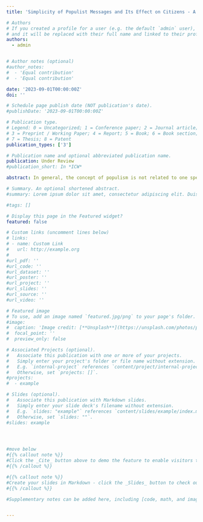 ```yaml
---
title: 'Simplicity of Populist Messages and Its Effect on Citizens - A Survey Experiment'

# Authors
# If you created a profile for a user (e.g. the default `admin` user), write the username (folder name) here
# and it will be replaced with their full name and linked to their profile.
authors:
  - admin


# Author notes (optional)
#author_notes:
#  - 'Equal contribution'
#  - 'Equal contribution'

date: '2023-09-01T00:00:00Z'
doi: ''

# Schedule page publish date (NOT publication's date).
#publishDate: '2023-09-01T00:00:00Z'

# Publication type.
# Legend: 0 = Uncategorized; 1 = Conference paper; 2 = Journal article;
# 3 = Preprint / Working Paper; 4 = Report; 5 = Book; 6 = Book section;
# 7 = Thesis; 8 = Patent
publication_types: ['3']

# Publication name and optional abbreviated publication name.
publication: Under Review
#publication_short: In *ICW*

abstract: In general, the concept of populism is not related to one specific ideology. Thus, actors with various ideological backgrounds apply populistic language and styles. Elements of populist rhetorical strategies are among others simple language, blame attribution and people-centrism. Even though populist actors use similar frames in their rhetoric, they appeal to voters that display varying characteristics and attitudes. So far, research did not pay much attention to the effect of simple language as a tool of populist rhetoric. Thus, this paper aims to show how simple language in combination with other populist rhetorical strategies has a different effect across various voter groups. Simple language is hypothesized to have a higher effect on people with underlying populist attitudes than without and a lower effect among left-wing than right-wing populist party supporters. To shed light on the effect of rhetorical strategies, I conducted a survey experiment in Germany which is a suitable case as a left-wing as well as right-wing populist party is represented in the national parliament. Thus, voters from various ideological backgrounds are approachable. Between December 2020 and January 2021, a candidate choice experiment was conducted through an online panel company in Germany with N=1748. The paired vignette design asked respondents to choose three times between statements of two candidates and select the candidate they would rather vote for. The statements apply varying attribute levels of language complexity, blame attribution and people-centrism to model left-wing, right-wing as well as centered populist and non-populist messages. The experiment shows that simple language cannot be considered a successful populist rhetorical strategy. Surprisingly, simple language has a rather negative effect on vote choice in general, but also across people with underlying populist attitudes. However, the experimental results provide slight evidence that right-wing populist party voters respond more to simple language than left-wing party voters. 

# Summary. An optional shortened abstract.
#summary: Lorem ipsum dolor sit amet, consectetur adipiscing elit. Duis posuere tellus ac convallis placerat. Proin tincidunt magna sed ex sollicitudin condimentum.

#tags: []

# Display this page in the Featured widget?
featured: false

# Custom links (uncomment lines below)
# links:
# - name: Custom Link
#   url: http://example.org
#
#url_pdf: ''
#url_code: ''
#url_dataset: ''
#url_poster: ''
#url_project: ''
#url_slides: ''
#url_source: ''
#url_video: ''

# Featured image
# To use, add an image named `featured.jpg/png` to your page's folder.
#image:
#  caption: 'Image credit: [**Unsplash**](https://unsplash.com/photos/pLCdAaMFLTE)'
#  focal_point: ''
#  preview_only: false

# Associated Projects (optional).
#   Associate this publication with one or more of your projects.
#   Simply enter your project's folder or file name without extension.
#   E.g. `internal-project` references `content/project/internal-project/index.md`.
#   Otherwise, set `projects: []`.
#projects:
#  - example

# Slides (optional).
#   Associate this publication with Markdown slides.
#   Simply enter your slide deck's filename without extension.
#   E.g. `slides: "example"` references `content/slides/example/index.md`.
#   Otherwise, set `slides: ""`.
#slides: example




#move below
#{{% callout note %}}
#Click the _Cite_ button above to demo the feature to enable visitors to import publication metadata into their reference management software.
#{{% /callout %}}

#{{% callout note %}}
#Create your slides in Markdown - click the _Slides_ button to check out the example.
#{{% /callout %}}

#Supplementary notes can be added here, including [code, math, and images](https://wowchemy.com/docs/writing-markdown-latex/).


---
```



